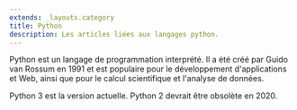 ```yaml
---
extends: _layouts.category
title: Python
description: Les articles liées aux langages python.
---
```


Python est un langage de programmation interprété. Il a été créé par Guido van Rossum en 1991 et est populaire pour le développement d'applications et Web, ainsi que pour le calcul scientifique et l'analyse de données.

Python 3 est la version actuelle. Python 2 devrait être obsolète en 2020.